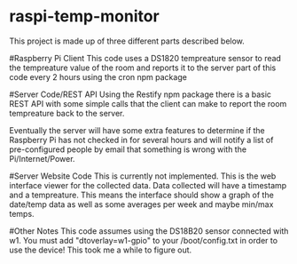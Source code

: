 # raspi-temp-monitor
This project is made up of three different parts described below.

#Raspberry Pi Client
This code uses a DS1820 tempreature sensor to read the tempreature value of the room and reports it to the server part of this code every 2 hours using the cron npm package

#Server Code/REST API
Using the Restify npm package there is a basic REST API with some simple calls that the client can make to report the room tempreature back to the server.

Eventually the server will have some extra features to determine if the Raspberry Pi has not checked in for several hours and will notify a list of pre-configured people by email that something is wrong with the Pi/Internet/Power.

#Server Website Code
This is currently not implemented.
This is the web interface viewer for the collected data. Data collected will have a timestamp and a tempreature. This means the interface should show a graph of the date/temp data as well as some averages per week and maybe min/max temps.

#Other Notes
This code assumes using the DS18B20 sensor connected with w1. You must add "dtoverlay=w1-gpio" to your /boot/config.txt in order to use the device! This took me a while to figure out.
